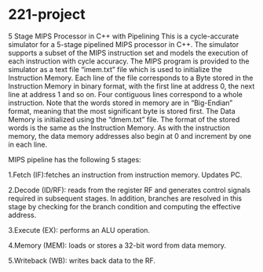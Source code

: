 # 221-project
5 Stage MIPS Processor in C++ with Pipelining 
This is a cycle-accurate simulator for a 5-stage pipelined MIPS processor in C++. The simulator supports a subset of the MIPS instruction set and models the execution of each instruction with cycle accuracy. The MIPS program is provided to the simulator as a text file “imem.txt” file which is used to initialize the Instruction Memory. Each line of the file corresponds to a Byte stored in the Instruction Memory in binary format, with the first line at address 0, the next line at address 1 and so on. Four contiguous lines correspond to a whole instruction. Note that the words stored in memory are in “Big-Endian” format, meaning that the most significant byte is stored first. The Data Memory is initialized using the “dmem.txt” file. The format of the stored words is the same as the Instruction Memory. As with the instruction memory, the data memory addresses also begin at 0 and increment by one in each line.

MIPS pipeline has the following 5 stages:

1.Fetch (IF):fetches an instruction from instruction memory. Updates PC.

2.Decode (ID/RF): reads from the register RF and generates control signals required in subsequent stages. In addition, branches are resolved in this stage by checking for the branch condition and computing the effective address.

3.Execute (EX): performs an ALU operation.

4.Memory (MEM): loads or stores a 32-bit word from data memory.

5.Writeback (WB): writes back data to the RF.
